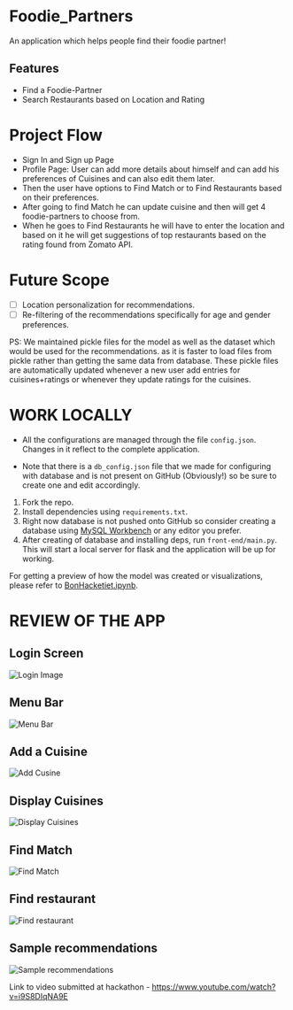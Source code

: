 # Foodie_Partners
An application which helps people find their foodie partner!

## Features
- Find a Foodie-Partner
- Search Restaurants based on Location and Rating

# Project Flow
- Sign In and Sign up Page
- Profile Page: User can add more details about himself and can add his preferences of Cuisines and can also edit them later.
- Then the user have options to Find Match or to Find Restaurants based on their preferences.
- After going to find Match he can update cuisine and then will get 4 foodie-partners to choose from.
- When he goes to Find Restaurants he will have to enter the location and based on it he will get suggestions of top restaurants based on the rating found from Zomato API.

# Future Scope
- [ ] Location personalization for recommendations.
- [ ] Re-filtering of the recommendations specifically for age and gender preferences.

PS: We maintained pickle files for the model as well as the dataset which would be used for the recommendations.
as it is faster to load files from pickle rather than getting the same data from database. These pickle files are
automatically updated whenever a new user add entries for cuisines+ratings or whenever they update ratings for the cuisines.

# WORK LOCALLY
- All the configurations are managed through the file `config.json`. Changes in it
  reflect to the complete application.

- Note that there is a `db_config.json` file that we made for configuring with
  database and is not present on GitHub (Obviously!) so be sure to create one
  and edit accordingly.

1. Fork the repo.
2. Install dependencies using `requirements.txt`.
3. Right now database is not pushed onto GitHub so consider creating a database
   using [MySQL Workbench](https://dev.mysql.com/downloads/workbench/) or any editor you prefer.
4. After creating of database and installing deps, run `front-end/main.py`. This
   will start a local server for flask and the application will be up for
   working.

For getting a preview of how the model was created or visualizations, please
refer to [BonHacketiet.ipynb]("model_notebook/BonHacketiet.ipynb").

# REVIEW OF THE APP
## Login Screen
![Login Image]("front-end/static/images/pic1.jpeg")

## Menu Bar
![Menu Bar]("front-end/static/images/pic2.jpeg")

## Add a Cuisine
![Add Cusine]("front-end/static/images/pic3.jpeg")

## Display Cuisines
![Display Cuisines]("front-end/static/images/pic4.jpeg")

## Find Match
![Find Match]("front-end/static/images/pic5.jpeg")

## Find restaurant
![Find restaurant]("front-end/static/images/pic6.jpeg")

## Sample recommendations
![Sample recommendations]("front-end/static/images/pic7.jpeg")

Link to video submitted at hackathon - https://www.youtube.com/watch?v=i9S8DIqNA9E
